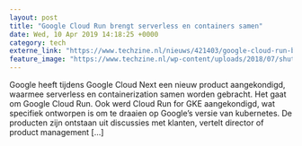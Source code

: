 ```yaml
---
layout: post
title: "Google Cloud Run brengt serverless en containers samen"
date: Wed, 10 Apr 2019 14:18:25 +0000
category: tech
externe_link: "https://www.techzine.nl/nieuws/421403/google-cloud-run-brengt-serverless-en-containers-samen.html"
feature_image: "https://www.techzine.nl/wp-content/uploads/2018/07/shutterstock_1083498080.jpg"
---
```


Google heeft tijdens Google Cloud Next een nieuw product aangekondigd, waarmee serverless en containerization samen worden gebracht. Het gaat om Google Cloud Run. Ook werd Cloud Run for GKE aangekondigd, wat specifiek ontworpen is om te draaien op Google&#8217;s versie van kubernetes. De producten zijn ontstaan uit discussies met klanten, vertelt director of product management [&#8230;]
